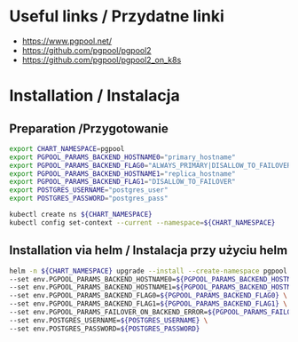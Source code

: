 # Useful links / Przydatne linki
- https://www.pgpool.net/
- https://github.com/pgpool/pgpool2
- https://github.com/pgpool/pgpool2_on_k8s

# Installation / Instalacja
## Preparation /Przygotowanie

```bash
export CHART_NAMESPACE=pgpool
export PGPOOL_PARAMS_BACKEND_HOSTNAME0="primary_hostname"
export PGPOOL_PARAMS_BACKEND_FLAG0="ALWAYS_PRIMARY|DISALLOW_TO_FAILOVER"
export PGPOOL_PARAMS_BACKEND_HOSTNAME1="replica_hostname"
export PGPOOL_PARAMS_BACKEND_FLAG1="DISALLOW_TO_FAILOVER"
export POSTGRES_USERNAME="postgres_user"
export POSTGRES_PASSWORD="postgres_pass"

kubectl create ns ${CHART_NAMESPACE}
kubectl config set-context --current --namespace=${CHART_NAMESPACE}
```

## Installation via helm / Instalacja przy użyciu helm
```bash
helm -n ${CHART_NAMESPACE} upgrade --install --create-namespace pgpool 1.0.0/ \
--set env.PGPOOL_PARAMS_BACKEND_HOSTNAME0=${PGPOOL_PARAMS_BACKEND_HOSTNAME0} \
--set env.PGPOOL_PARAMS_BACKEND_HOSTNAME1=${PGPOOL_PARAMS_BACKEND_HOSTNAME1} \
--set env.PGPOOL_PARAMS_BACKEND_FLAG0=${PGPOOL_PARAMS_BACKEND_FLAG0} \
--set env.PGPOOL_PARAMS_BACKEND_FLAG1=${PGPOOL_PARAMS_BACKEND_FLAG1} \
--set env.PGPOOL_PARAMS_FAILOVER_ON_BACKEND_ERROR=${PGPOOL_PARAMS_FAILOVER_ON_BACKEND_ERROR} \
--set env.POSTGRES_USERNAME=${POSTGRES_USERNAME} \
--set env.POSTGRES_PASSWORD=${POSTGRES_PASSWORD}
```
